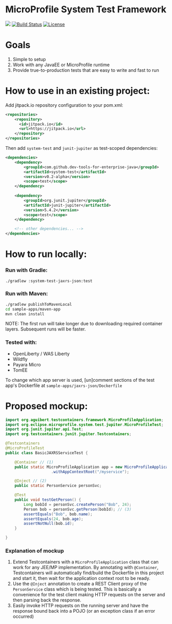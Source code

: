 # MicroProfile System Test Framework

[![](https://jitpack.io/v/dev-tools-for-enterprise-java/system-test.svg)](https://jitpack.io/#dev-tools-for-enterprise-java/system-test)
[![Build Status](https://travis-ci.org/dev-tools-for-enterprise-java/system-test.svg?branch=master)](https://travis-ci.org/dev-tools-for-enterprise-java/system-test)
[![License](https://img.shields.io/badge/License-ASL%202.0-green.svg)](https://opensource.org/licenses/Apache-2.0)

# Goals
1. Simple to setup
1. Work with any JavaEE or MicroProfile runtime
1. Provide true-to-production tests that are easy to write and fast to run

# How to use in an existing project:

Add jitpack.io repository configuration to your pom.xml:
```xml
<repositories>
    <repository>
      <id>jitpack.io</id>
      <url>https://jitpack.io</url>
    </repository>
</repositories>
```

Then add `system-test` and `junit-jupiter` as test-scoped dependencies:
```xml
<dependencies>
    <dependency>
        <groupId>com.github.dev-tools-for-enterprise-java</groupId>
        <artifactId>system-test</artifactId>
        <version>v0.2-alpha</version>
        <scope>test</scope>
    </dependency>
    
    <dependency>
        <groupId>org.junit.jupiter</groupId>
        <artifactId>junit-jupiter</artifactId>
        <version>5.4.2</version>
        <scope>test</scope>
    </dependency>

    <!-- other dependencies... -->
</dependencies>
```

# How to run locally:

### Run with Gradle:
```
./gradlew :system-test-jaxrs-json:test
```

### Run with Maven:
```bash
./gradlew publishToMavenLocal
cd sample-apps/maven-app
mvn clean install
```

NOTE: The first run will take longer due to downloading required container layers. Subsequent runs will be faster.

### Tested with:
- OpenLiberty / WAS Liberty
- Wildfly
- Payara Micro
- TomEE

To change which app server is used, [un]comment sections of the test app's Dockerfile at `sample-apps/jaxrs-json/Dockerfile`

# Proposed mockup:
```java
import org.aguibert.testcontainers.framework.MicroProfileApplication;
import org.eclipse.microprofile.system.test.jupiter.MicroProfileTest;
import org.junit.jupiter.api.Test;
import org.testcontainers.junit.jupiter.Testcontainers;

@Testcontainers
@MicroProfileTest
public class BasicJAXRSServiceTest {

    @Container // (1)
    public static MicroProfileApplication app = new MicroProfileApplication()
                    .withAppContextRoot("/myservice");

    @Inject // (2)
    public static PersonService personSvc;

    @Test
    public void testGetPerson() {
        Long bobId = personSvc.createPerson("Bob", 24);
        Person bob = personSvc.getPerson(bobId); // (3)
        assertEquals("Bob", bob.name);
        assertEquals(24, bob.age);
        assertNotNull(bob.id);
    }

}
```

### Explanation of mockup
1. Extend Testcontainers with a `MicroProfileApplication` class that can work
for any JEE/MP implementation. By annotating with `@Container`, Testcontainers 
will automatically find/build the Dockerfile in this project and start it, then
wait for the application context root to be ready.
2. Use the `@Inject` annotation to create a REST Client proxy of the `PersonService`
class which is being tested. This is basically a convenience for the test client making
HTTP requests on the server and then parsing back the response.
3. Easily invoke HTTP requests on the running server and have the response bound
back into a POJO (or an exception class if an error occurred)


